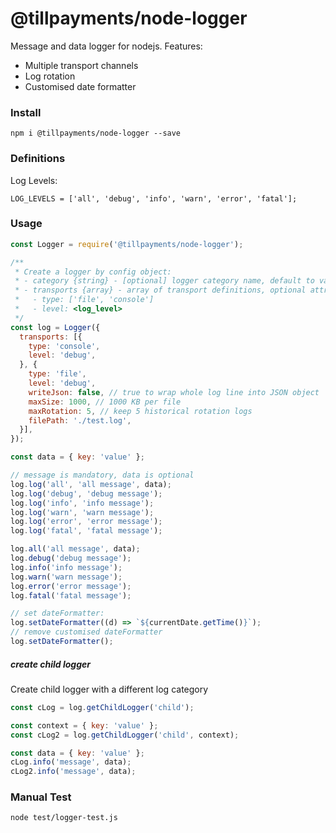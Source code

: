 # @tillpayments/node-logger
Message and data logger for nodejs. Features:
- Multiple transport channels
- Log rotation
- Customised date formatter

### Install
```
npm i @tillpayments/node-logger --save
```

### Definitions
Log Levels:
```
LOG_LEVELS = ['all', 'debug', 'info', 'warn', 'error', 'fatal'];
```

### Usage
``` js
const Logger = require('@tillpayments/node-logger');

/**
 * Create a logger by config object:
 * - category {string} - [optional] logger category name, default to value "main"
 * - transports {array} - array of transport definitions, optional attributes see inline comment
 *   - type: ['file', 'console']
 *   - level: <log_level>
 */
const log = Logger({
  transports: [{
    type: 'console',
    level: 'debug',
  }, {
    type: 'file',
    level: 'debug',
    writeJson: false, // true to wrap whole log line into JSON object
    maxSize: 1000, // 1000 KB per file
    maxRotation: 5, // keep 5 historical rotation logs
    filePath: './test.log',
  }],
});

const data = { key: 'value' };

// message is mandatory, data is optional
log.log('all', 'all message', data);
log.log('debug', 'debug message');
log.log('info', 'info message');
log.log('warn', 'warn message');
log.log('error', 'error message');
log.log('fatal', 'fatal message');

log.all('all message', data);
log.debug('debug message');
log.info('info message');
log.warn('warn message');
log.error('error message');
log.fatal('fatal message');

// set dateFormatter:
log.setDateFormatter((d) => `${currentDate.getTime()}`);
// remove customised dateFormatter
log.setDateFormatter();
```

##### create child logger
Create child logger with a different log category
``` js
const cLog = log.getChildLogger('child');

const context = { key: 'value' };
const cLog2 = log.getChildLogger('child', context);

const data = { key: 'value' };
cLog.info('message', data);
cLog2.info('message', data);
```

### Manual Test
```
node test/logger-test.js
```
